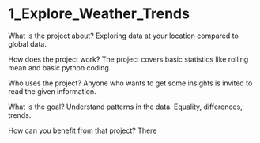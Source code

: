 # 1_Explore_Weather_Trends

What is the project about?
Exploring data at your location compared to global data.

How does the project work?
The project covers basic statistics like rolling mean and basic python coding.

Who uses the project?
Anyone who wants to get some insights is invited to read the given information.

What is the goal?
Understand patterns in the data. Equality, differences, trends.

How can you benefit from that project?
There
